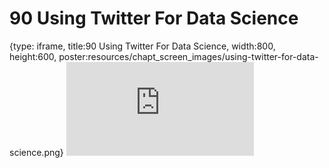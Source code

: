 # 90 Using Twitter For Data Science
 
{type: iframe, title:90 Using Twitter For Data Science, width:800, height:600, poster:resources/chapt_screen_images/using-twitter-for-data-science.png}
![](https://datatrail-jhu.github.io/DataTrail_ReOrg/no_toc/using-twitter-for-data-science.html)
 

 
